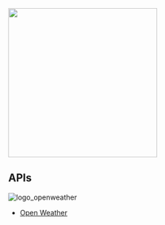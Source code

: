 <img src="https://user-images.githubusercontent.com/49209628/200931518-2cf9a31d-3cb1-42a9-9d63-62d34e1f044a.jpg" width="300px" />

## APIs

![logo_openweather](https://user-images.githubusercontent.com/49209628/201104334-29d8ea39-9055-4146-b69c-bc302e8473d2.png)
- [Open Weather](https://openweathermap.org/)
